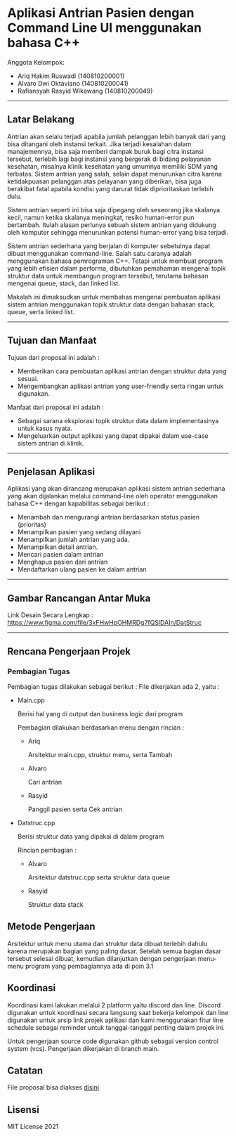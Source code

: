 # Aplikasi Antrian Pasien dengan Command Line UI menggunakan bahasa C++

Anggota Kelompok:

- Ariq Hakim Ruswadi (140810200001)
- Alvaro Dwi Oktaviano (140810200041)
- Rafiansyah Rasyid Wikawang (140810200049)

---

## Latar Belakang

Antrian akan selalu terjadi apabila jumlah pelanggan lebih banyak dari yang bisa ditangani oleh instansi terkait. Jika terjadi kesalahan dalam manajemennya, bisa saja memberi dampak buruk bagi citra instansi tersebut, terlebih lagi bagi instansi yang bergerak di bidang pelayanan kesehatan, misalnya klinik kesehatan yang umumnya memiliki SDM yang terbatas.
Sistem antrian yang salah, selain dapat menurunkan citra karena ketidakpuasan pelanggan atas pelayanan yang diberikan, bisa juga berakibat fatal apabila kondisi yang darurat tidak diprioritaskan terlebih dulu.

Sistem antrian seperti ini bisa saja dipegang oleh seseorang jika skalanya kecil, namun ketika skalanya meningkat, resiko human-error pun bertambah. Itulah alasan perlunya sebuah sistem antrian yang didukung oleh komputer sehingga menurunkan potensi human-error yang bisa terjadi.

Sistem antrian sederhana yang berjalan di komputer sebetulnya dapat dibuat menggunakan command-line. Salah satu caranya adalah menggunakan bahasa pemrograman C++. Tetapi untuk membuat program yang lebih efisien dalam performa, dibutuhkan pemahaman mengenai topik struktur data untuk membangun program tersebut, terutama bahasan mengenai queue, stack, dan linked list.

Makalah ini dimaksudkan untuk membahas mengenai pembuatan aplikasi sistem antrian menggunakan topik struktur data dengan bahasan stack, queue, serta linked list.

---

## Tujuan dan Manfaat

Tujuan dari proposal ini adalah :

- Memberikan cara pembuatan aplikasi antrian dengan struktur data yang sesuai.
- Mengembangkan aplikasi antrian yang user-friendly serta ringan untuk digunakan.

Manfaat dari proposal ini adalah :

- Sebagai sarana eksplorasi topik struktur data dalam implementasinya untuk kasus nyata.
- Mengeluarkan output aplikasi yang dapat dipakai dalam use-case sistem antrian di klinik.

---

## Penjelasan Aplikasi

Aplikasi yang akan dirancang merupakan aplikasi sistem antrian sederhana yang akan dijalankan melalui command-line oleh operator menggunakan bahasa C++ dengan kapabilitas sebagai berikut :

- Menambah dan mengurangi antrian berdasarkan status pasien (prioritas)
- Menampilkan pasien yang sedang dilayani
- Menampilkan jumlah antrian yang ada.
- Menampilkan detail antrian.
- Mencari pasien dalam antrian
- Menghapus pasien dari antrian
- Mendaftarkan ulang pasien ke dalam antrian

---

## Gambar Rancangan Antar Muka

Link Desain Secara Lengkap :
https://www.figma.com/file/3xFHwHpOHMRDg7fQSlDAIn/DatStruc

---

## Rencana Pengerjaan Projek

### Pembagian Tugas

Pembagian tugas dilakukan sebagai berikut :
File dikerjakan ada 2, yaitu :

- Main.cpp

  Berisi hal yang di output dan business logic dari program

  Pembagian dilakukan berdasarkan menu dengan rincian :

  - Ariq

    Arsitektur main.cpp, struktur menu, serta Tambah

  - Alvaro

    Cari antrian

  - Rasyid

    Panggil pasien serta Cek antrian

- Datstruc.cpp

  Berisi struktur data yang dipakai di dalam program

  Rincian pembagian :

  - Alvaro

    Arsitektur datstruc.cpp serta struktur data queue

  - Rasyid

    Struktur data stack

## Metode Pengerjaan

Arsitektur untuk menu utama dan struktur data dibuat terlebih dahulu karena merupakan bagian yang paling dasar. Setelah semua bagian dasar tersebut selesai dibuat, kemudian dilanjutkan dengan pengerjaan menu-menu program yang pembagiannya ada di poin 3.1

## Koordinasi

Koordinasi kami lakukan melalui 2 platform yaitu discord dan line. Discord digunakan untuk koordinasi secara langsung saat bekerja kelompok dan line digunakan untuk arsip link projek aplikasi dan kami menggunakan fitur line schedule sebagai reminder untuk tanggal-tanggal penting dalam projek ini.

Untuk pengerjaan source code digunakan github sebagai version control system (vcs). Pengerjaan dikerjakan di branch main.

## Catatan

File proposal bisa diakses [disini](wiki/Proposal_Datstruc.pdf)

## Lisensi

MIT License 2021
